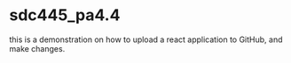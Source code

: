 # sdc445_pa4.4
this is a demonstration on how to upload a react application to GitHub, and make changes.
